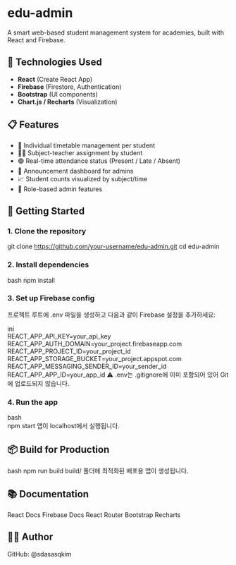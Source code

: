 # edu-admin

A smart web-based student management system for academies, built with React and Firebase.

## 🔧 Technologies Used

- **React** (Create React App)
- **Firebase** (Firestore, Authentication)
- **Bootstrap** (UI components)
- **Chart.js / Recharts** (Visualization)

## 📋 Features

- 📅 Individual timetable management per student  
- 🧑‍🏫 Subject-teacher assignment by student  
- 🟢 Real-time attendance status (Present / Late / Absent)  
- 🔔 Announcement dashboard for admins  
- 📈 Student counts visualized by subject/time  
- 🔐 Role-based admin features  

## 🚀 Getting Started

### 1. Clone the repository

git clone https://github.com/your-username/edu-admin.git
cd edu-admin


### 2. Install dependencies
bash
npm install

### 3. Set up Firebase config
프로젝트 루트에 .env 파일을 생성하고 다음과 같이 Firebase 설정을 추가하세요:

ini\
REACT_APP_API_KEY=your_api_key
REACT_APP_AUTH_DOMAIN=your_project.firebaseapp.com
REACT_APP_PROJECT_ID=your_project_id
REACT_APP_STORAGE_BUCKET=your_project.appspot.com
REACT_APP_MESSAGING_SENDER_ID=your_sender_id
REACT_APP_APP_ID=your_app_id
⚠️ .env는 .gitignore에 이미 포함되어 있어 Git에 업로드되지 않습니다.

### 4. Run the app
bash\
npm start
앱이 localhost에서 실행됩니다.

## 📦 Build for Production
bash
npm run build
build/ 폴더에 최적화된 배포용 앱이 생성됩니다.

## 📚 Documentation
React Docs
Firebase Docs
React Router
Bootstrap
Recharts

## 👨‍💻 Author
GitHub: @sdasasqkim